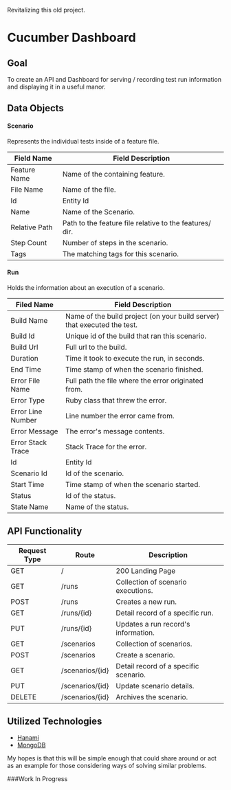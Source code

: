 Revitalizing this old project.

# Cucumber Dashboard

## Goal
To create an API and Dashboard for serving / recording test run information and displaying it in a useful manor.

## Data Objects

#### Scenario 
Represents the individual tests inside of a feature file.

Field Name    | Field Description 
---           | ---               
Feature Name  | Name of the containing feature.
File Name     | Name of the file.
Id            | Entity Id
Name          | Name of the Scenario.
Relative Path | Path to the feature file relative to the features/ dir.
Step Count    | Number of steps in the scenario.
Tags          | The matching tags for this scenario.

#### Run
Holds the information about an execution of a scenario.

Filed Name        |  Field Description
---               | ---
Build Name        | Name of the build project (on your build server) that executed the test.
Build Id          | Unique id of the build that ran this scenario.
Build Url         | Full url to the build.
Duration          | Time it took to execute the run, in seconds.
End Time          | Time stamp of when the scenario finished.
Error File Name   | Full path the file where the error originated from.
Error Type        | Ruby class that threw the error.
Error Line Number | Line number the error came from.
Error Message     | The error's message contents.
Error Stack Trace | Stack Trace for the error.
Id                | Entity Id
Scenario Id       | Id of the scenario.
Start Time        | Time stamp of when the scenario started.
Status            | Id of the status.
State Name        | Name of the status. 


## API Functionality

Request Type | Route           | Description
---          | ---             | ---
GET          | /               | 200 Landing Page
GET          | /runs           | Collection of scenario executions.
POST         | /runs           | Creates a new run.
GET          | /runs/{id}      | Detail record of a specific run.
PUT          | /runs/{id}      | Updates a run record's information.
GET          | /scenarios      | Collection of scenarios.
POST         | /scenarios      | Create a scenario.
GET          | /scenarios/{id} | Detail record of a specific scenario.
PUT          | /scenarios/{id} | Update scenario details.
DELETE       | /scenarios/{id} | Archives the scenario.

## Utilized Technologies
- [Hanami](https://github.com/hanami/hanami)
- [MongoDB](https://www.mongodb.com/)

My hopes is that this will be simple enough that could share around or act as an example for those considering ways of solving similar problems.

###Work In Progress
